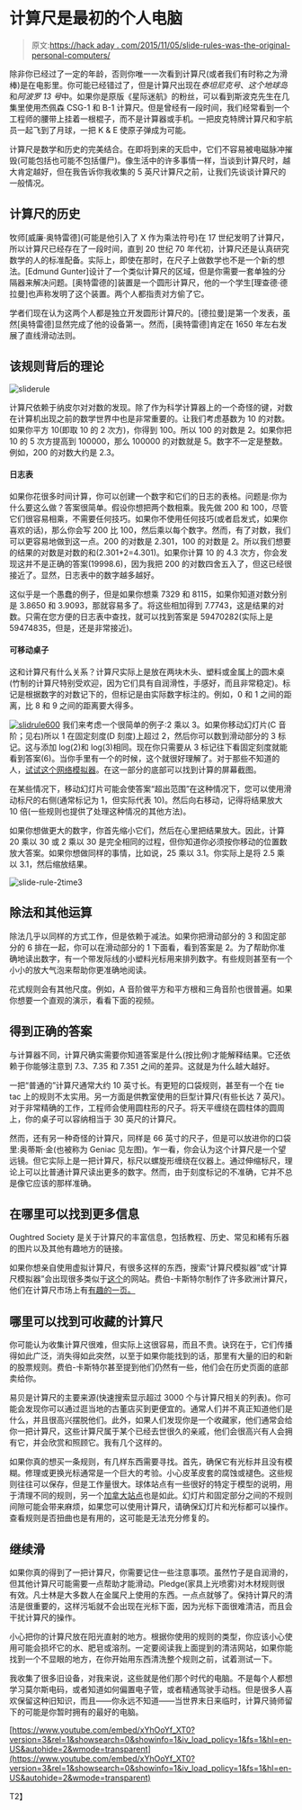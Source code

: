 # 计算尺是最初的个人电脑

> 原文:[https://hack aday . com/2015/11/05/slide-rules-was-the-original-personal-computers/](https://hackaday.com/2015/11/05/slide-rules-were-the-original-personal-computers/)

除非你已经过了一定的年龄，否则你唯一一次看到计算尺(或者我们有时称之为滑棒)是在电影里。你可能已经错过了，但是计算尺出现在*泰坦尼克号*、*这个地球岛*和*阿波罗 13 号*中。如果你是原版《星际迷航》的粉丝，可以看到斯波克先生在几集里使用杰佩森 CSG-1 和 B-1 计算尺。但是曾经有一段时间，我们经常看到一个工程师的腰带上挂着一根棍子，而不是计算器或手机。一把皮克特牌计算尺和宇航员一起飞到了月球，一把 K & E 使原子弹成为可能。

计算尺是数学和历史的完美结合。在即将到来的天启中，它们不容易被电磁脉冲摧毁(可能包括也可能不包括僵尸)。像生活中的许多事情一样，当谈到计算尺时，越大肯定越好，但在我告诉你我收集的 5 英尺计算尺之前，让我们先谈谈计算尺的一般情况。

## 计算尺的历史

牧师[威廉·奥特雷德](可能是他引入了 X 作为乘法符号)在 17 世纪发明了计算尺，所以计算尺已经存在了一段时间，直到 20 世纪 70 年代初，计算尺还是认真研究数学的人的标准配备。实际上，即使在那时，在尺子上做数学也不是一个新的想法。[Edmund Gunter]设计了一个类似计算尺的区域，但是你需要一套单独的分隔器来解决问题。[奥特雷德的]装置是一个圆形计算尺，他的一个学生[理查德·德拉曼]也声称发明了这个装置。两个人都指责对方偷了它。

学者们现在认为这两个人都是独立开发圆形计算尺的。[德拉曼]是第一个发表，虽然[奥特雷德]显然完成了他的设备第一。然而，[奥特雷德]肯定在 1650 年左右发展了直线滑动法则。

## 该规则背后的理论

![sliderule](../Images/8ddd3e8fd3c60fbffbbe454e22a56ffa.png)

计算尺依赖于纳皮尔对对数的发现。除了作为科学计算器上的一个奇怪的键，对数在计算机出现之前的数学世界中也是非常重要的。让我们考虑基数为 10 的对数。如果你平方 10(即取 10 的 2 次方)，你得到 100。所以 100 的对数是 2。如果你把 10 的 5 次方提高到 100000，那么 100000 的对数就是 5。数字不一定是整数。例如，200 的对数大约是 2.3。

#### 日志表

如果你花很多时间计算，你可以创建一个数字和它们的日志的表格。问题是:你为什么要这么做？答案很简单。假设你想把两个数相乘。我先做 200 和 100，尽管它们很容易相乘，不需要任何技巧。如果你不使用任何技巧(或者启发式，如果你喜欢的话)，那么你会写 200 比 100，然后乘以每个数字。然而，有了对数，我们可以更容易地做到这一点。200 的对数是 2.301，100 的对数是 2。所以我们想要的结果的对数是对数的和(2.301+2=4.301)。如果你计算 10 的 4.3 次方，你会发现这并不是正确的答案(19998.6)，因为我把 200 的对数四舍五入了，但这已经很接近了。显然，日志表中的数字越多越好。

这似乎是一个愚蠢的例子，但是如果你想乘 7329 和 8115，如果你知道对数分别是 3.8650 和 3.9093，那就容易多了。将这些相加得到 7.7743，这是结果的对数。只需在您方便的日志表中查找，就可以找到答案是 59470282(实际上是 59474835，但是，还是非常接近)。

#### 可移动桌子

这和计算尺有什么关系？计算尺实际上是放在两块木头、塑料或金属上的圆木桌(竹制的计算尺特别受欢迎，因为它们具有自润滑性，手感好，而且非常稳定)。标记是根据数字的对数记下的，但标记是由实际数字标注的。例如，0 和 1 之间的距离，比 8 和 9 之间的距离要大得多。

[![slidrule600](../Images/ad3d72a65e33d5362b283809f4d62588.png)](https://hackaday.com/wp-content/uploads/2015/10/slidrule600.png) 我们来考虑一个很简单的例子:2 乘以 3。如果你移动幻灯片(C 音阶；见右)所以 1 在固定刻度(D 刻度)上超过 2，然后你可以数到滑动部分的 3 标记。这与添加 log(2)和 log(3)相同。现在你只需要从 3 标记往下看固定刻度就能看到答案(6)。当你手里有一个的时候，这个就很好理解了。对于那些不知道的人，[试试这个网络模拟器](http://www.stefanv.com/calculators/aristo970/index.html)。在这一部分的底部可以找到计算的屏幕截图。

在某些情况下，移动幻灯片可能会使答案“超出范围”在这种情况下，您可以使用滑动标尺的右侧(通常标记为 1，但实际代表 10)。然后向右移动，记得将结果放大 10 倍(一些规则也提供了处理这种情况的其他方法)。

如果你想做更大的数字，你首先缩小它们，然后在心里把结果放大。因此，计算 20 乘以 30 或 2 乘以 30 是完全相同的过程，但你知道你必须按你移动的位置数放大答案。如果你想做同样的事情，比如说，25 乘以 3.1。你实际上是将 2.5 乘以 3.1，然后缩放结果。

![slide-rule-2time3](../Images/2b3b75d898e9dc9e4818c94cbc1507b1.png)

## 除法和其他运算

除法几乎以同样的方式工作，但是依赖于减法。如果你把滑动部分的 3 和固定部分的 6 排在一起，你可以在滑动部分的 1 下面看，看到答案是 2。为了帮助你准确地读出数字，有一个带发际线的小塑料光标用来排列数字。有些规则甚至有一个小小的放大气泡来帮助你更准确地阅读。

花式规则会有其他尺度。例如，A 音阶做平方和平方根和三角音阶也很普遍。如果你想要一个直观的演示，看看下面的视频。

## 得到正确的答案

与计算器不同，计算尺确实需要你知道答案是什么(按比例)才能解释结果。它还依赖于你能够注意到 7.3、7.35 和 7.351 之间的差异。这就是为什么越大越好。

一把“普通的”计算尺通常大约 10 英寸长。有更短的口袋规则，甚至有一个在 tie tac 上的规则不太实用。另一方面是供教室使用的巨型计算尺(有些长达 7 英尺)。对于非常精确的工作，工程师会使用圆柱形的尺子。将天平缠绕在圆柱体的圆周上，你的桌子可以容纳相当于 30 英尺的计算尺。

然而，还有另一种奇怪的计算尺，同样是 66 英寸的尺子，但是可以放进你的口袋里:奥蒂斯·金(也被称为 Geniac 见左图)。乍一看，你会认为这个计算尺是一个望远镜。但它实际上是一把计算尺，标尺以螺旋形缠绕在仪器上。通过伸缩标尺，理论上可以比普通计算尺读出更多的数字。然而，由于刻度标记的不准确，它并不总是像它应该的那样准确。

## 在哪里可以找到更多信息

Oughtred Society 是关于计算尺的丰富信息，包括教程、历史、常见和稀有乐器的图片以及其他有趣地方的链接。

如果你想亲自使用虚拟计算尺，有很多这样的东西，搜索“计算尺模拟器”或“计算尺模拟器”会出现很多类似于[这个](http://www.antiquark.com/sliderule/sim/)的网站。费伯-卡斯特尔制作了许多欧洲计算尺，他们在计算尺市场上有[有趣的一页。](http://www.faber-castell.com/service/slide%20rules)

## 哪里可以找到可收藏的计算尺

你可能认为收集计算尺很难，但实际上这很容易，而且不贵。诀窍在于，它们传播得如此广泛，消失得如此突然，以至于如果你能找到的话，那里有大量的旧的和新的股票规则。费伯-卡斯特尔甚至提到他们仍然有一些，他们会在历史页面的底部卖给你。

易贝是计算尺的主要来源(快速搜索显示超过 3000 个与计算尺相关的列表)。你可能会发现你可以通过逛当地的古董店买到更便宜的。通常人们并不真正知道他们是什么，并且很高兴摆脱他们。此外，如果人们发现你是一个收藏家，他们通常会给你一把计算尺，这些计算尺属于某个已经去世很久的亲戚，他们会很高兴有人会拥有它，并会欣赏和照顾它。我有几个这样的。

如果你真的想买一条规则，有几样东西需要寻找。首先，确保它有光标并且没有模糊。修理或更换光标通常是一个巨大的考验。小心皮革皮套的腐蚀或褪色。这些规则往往可以保存，但是工作量很大。球体站点有一些很好的特定于模型的说明，用于清理不同的规则，另一个[加拿大站点](http://www.sliderule.ca/cleaning.htm)也是如此。幻灯片和固定部分之间的不规则间隙可能会带来麻烦，如果您可以使用计算尺，请确保幻灯片和光标都可以操作。查看规则是否扭曲也是有用的，这可能是无法充分修复的。

## 继续滑

如果你真的得到了一把计算尺，你需要记住一些注意事项。虽然竹子是自润滑的，但其他计算尺可能需要一点帮助才能滑动。Pledge(家具上光喷雾)对木材规则很有效。凡士林是大多数人在金属尺上使用的东西。一点点就够了。保持计算尺的清洁是很重要的，这样污垢就不会出现在光标下面，因为光标下面很难清洁，而且会干扰计算尺的操作。

小心把你的计算尺放在阳光直射的地方。根据你使用的规则的类型，你应该小心使用可能会损坏它的水、肥皂或溶剂。一定要阅读我上面提到的清洁网站，如果你能找到一个不显眼的地方，在你开始用东西清洗整个规则之前，试着测试一下。

我收集了很多旧设备，对我来说，这些就是他们那个时代的电脑。不是每个人都想学习莫尔斯电码，或者知道如何偏置电子管，或者精通驾驶手动档。但是很多人喜欢保留这种旧知识，而且——你永远不知道——当世界末日来临时，计算尺骑师留下的可能是你暂时拥有的最好的电脑。

 [https://www.youtube.com/embed/xYhOoYf_XT0?version=3&rel=1&showsearch=0&showinfo=1&iv_load_policy=1&fs=1&hl=en-US&autohide=2&wmode=transparent](https://www.youtube.com/embed/xYhOoYf_XT0?version=3&rel=1&showsearch=0&showinfo=1&iv_load_policy=1&fs=1&hl=en-US&autohide=2&wmode=transparent)

T2】